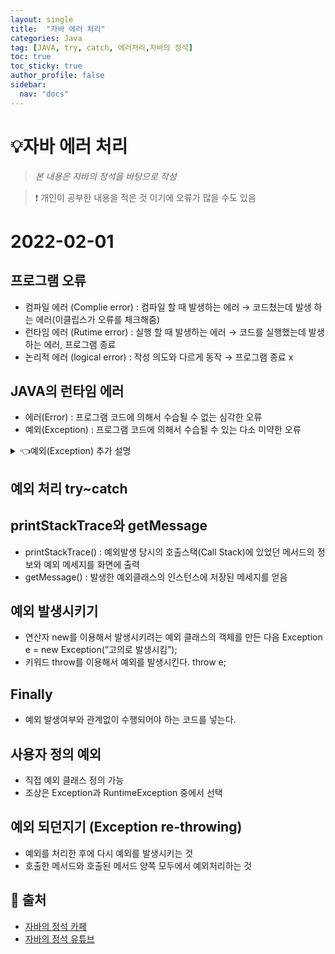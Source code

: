 ```yaml
---
layout: single
title:  "자바 에러 처리"
categories: Java
tag: [JAVA, try, catch, 에러처리,자바의 정석]
toc: true
toc_sticky: true
author_profile: false
sidebar:
  nav: "docs"
---
```


# 💡자바 에러 처리

<!--Quote-->
> *본 내용은 자바의 정석을 바탕으로 작성*

> ❗ 개인이 공부한 내용을 적은 것 이기에 오류가 많을 수도 있음

# 2022-02-01

## 프로그램 오류

- 컴파일 에러 (Complie error) : 컴파일 할 때 발생하는 에러 → 코드쳤는데 발생 하는 에러(이클립스가 오류를 체크해줌)
- 런타임 에러 (Rutime error) : 실행 할 때 발생하는 에러 → 코드를 실행했는데 발생하는 에러, 프로그램 종료
- 논리적 에러 (logical error) : 작성 의도와 다르게 동작 → 프로그램 종료 x

## JAVA의 런타임 에러

- 에러(Error) : 프로그램 코드에 의해서 수습될 수 없는 심각한 오류
- 예외(Exception) : 프로그램 코드에 의해서 수습될 수 있는 다소 미약한 오류

<details>
<summary>👈예외(Exception) 추가 설명</summary>
<div markdown="1">
1. 예외는 Exception과 그 자손들 , RuntimeException과 그 자손들로 나누어진다.
2. Exception과 그자손들은 checked 예외다 (예외 처리 필수)
3. RuntimeException과 그 자손들은 unchecked 예외 (에러 처리 선택)
</div>
</details>

## 예외 처리 try~catch

<script src="https://gist.github.com/kimyeong96/8ba20edc3263b9b2aa482ac6ce57ff41.js"></script>

## printStackTrace와 getMessage

- printStackTrace() : 예외발생 당시의 호출스택(Call Stack)에 있었던 메서드의 정보와 예외 메세지를 화면에 출력
- getMessage() : 발생한 예외클래스의 인스턴스에 저장된 메세지를 얻음

<script src="https://gist.github.com/kimyeong96/f3388c495adfbbc000726ac4694219cb.js"></script>

## 예외 발생시키기

- 연산자 new를 이용해서 발생시키려는 예외 클래스의 객체를 만든 다음
	Exception e = new Exception(”고의로 발생시킴”);
- 키워드  throw를 이용해서 예외를 발생시킨다.
	throw e;

<script src="https://gist.github.com/kimyeong96/936c05d1c1f155556af7843c734594c1.js"></script>

## Finally

- 예외 발생여부와 관계없이 수행되어야 하는 코드를 넣는다.

<script src="https://gist.github.com/kimyeong96/453d24b132c905c64f703680879456b8.js"></script>

## 사용자 정의 예외

- 직접 예외 클래스 정의 가능
- 조상은 Exception과 RuntimeException 중에서 선택

<script src="https://gist.github.com/kimyeong96/334bd50784c53f118ac179ace83e3f96.js"></script>

## 예외 되던지기 (Exception re-throwing)

- 예외를 처리한 후에 다시 예외를 발생시키는 것
- 호출한 메서드와 호출된 메서드 양쪽 모두에서 예외처리하는 것

<script src="https://gist.github.com/kimyeong96/1294fd0cf12d344c96469577f29a45ed.js"></script>

## 📑 출처

 - [자바의 정석 카페](https://cafe.naver.com/javachobostudy)
 - [자바의 정석 유튜브](https://www.youtube.com/user/MasterNKS)